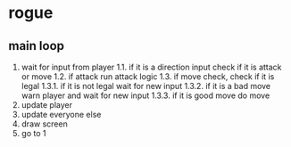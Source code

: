 # rogue

## main loop

1. wait for input from player
   1.1. if it is a direction input check if it is attack or move
   1.2. if attack run attack logic
   1.3. if move check, check if it is legal
      1.3.1. if it is not legal wait for new input
      1.3.2. if it is a bad move warn player and wait for new input
      1.3.3. if it is good move do move
2. update player
3. update everyone else
4. draw screen
5. go to 1
